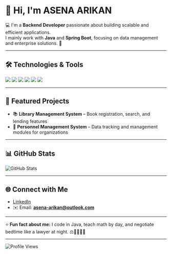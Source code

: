 # 👋 Hi, I'm ASENA ARIKAN  

💻 I'm a **Backend Developer** passionate about building scalable and efficient applications.  
I mainly work with **Java** and **Spring Boot**, focusing on data management and enterprise solutions. 🚀  

---

## 🛠️ Technologies & Tools

<p align="left">
  <img src="https://img.shields.io/badge/Java-ED8B00?style=for-the-badge&logo=openjdk&logoColor=white" />
  <img src="https://img.shields.io/badge/Spring_Boot-6DB33F?style=for-the-badge&logo=springboot&logoColor=white" />
  <img src="https://img.shields.io/badge/MySQL-4479A1?style=for-the-badge&logo=mysql&logoColor=white" />
  <img src="https://img.shields.io/badge/PostgreSQL-316192?style=for-the-badge&logo=postgresql&logoColor=white" />
  <img src="https://img.shields.io/badge/Git-F05032?style=for-the-badge&logo=git&logoColor=white" />
  <img src="https://img.shields.io/badge/GitHub-181717?style=for-the-badge&logo=github&logoColor=white" />
</p>

---

## 📂 Featured Projects
- 📚 **Library Management System** – Book registration, search, and lending features  
- 🏥 **Personnel Management System** – Data tracking and management modules for organizations  

---

## 📊 GitHub Stats
![GitHub Stats](https://github-readme-stats.vercel.app/api?username=asenaarikan&show_icons=true&theme=radical)  

---

## 🌐 Connect with Me
- [LinkedIn](https://www.linkedin.com/in/asena-arikan)  
- ✉️ Email: **asena-arikan@outlook.com**  

---

⭐ **Fun fact about me:** I code in Java, teach math by day, and negotiate bedtime like a lawyer at night. ⚖️👩‍💻👩‍👧  

---

![Profile Views](https://komarev.com/ghpvc/?username=asenaarikan&color=blue&style=flat-square)
